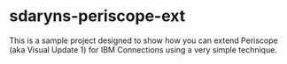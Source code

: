 # sdaryns-periscope-ext

This is a sample project designed to show how you can extend Periscope (aka Visual Update 1) for IBM Connections using a very simple technique. 
